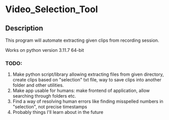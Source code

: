 # Video_Selection_Tool

## Description

This program will automate extracting given clips from recording session. 

Works on python version 3.11.7 64-bit

### TODO:
1. Make python script/library allowing extracting files from given directory, create clips based on "selection" txt file, way to save clips into another folder and other utilities.
2. Make app usable for humans: make frontend of application, allow searching through folders etc.
3. Find a way of resolving human errors like finding misspelled numbers in "selection", not precise timestamps
4. Probably things I'll learn about in the future